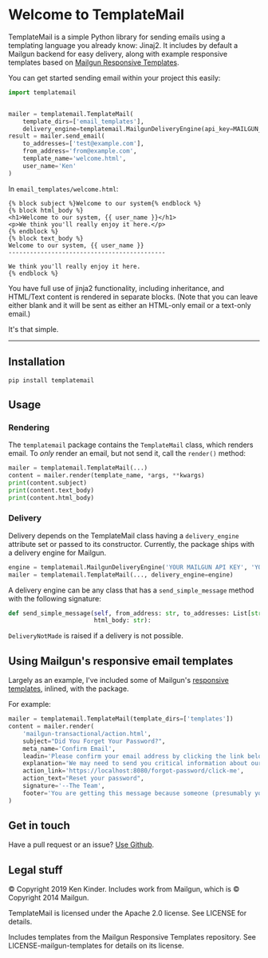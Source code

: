# Welcome to TemplateMail

TemplateMail is a simple Python library for sending emails using a templating language you already know: Jinaj2. It includes by default a Mailgun backend for easy delivery, along with example responsive templates based on [Mailgun Responsive Templates](https://github.com/mailgun/transactional-email-templates).

You can get started sending email within your project this easily:

```python
import templatemail


mailer = templatemail.TemplateMail(
    template_dirs=['email_templates'],
    delivery_engine=templatemail.MailgunDeliveryEngine(api_key=MAILGUN_API_KEY, domain_name=MAILGUN_DOMAIN))
result = mailer.send_email(
    to_addresses=['test@example.com'],
    from_address='from@example.com',
    template_name='welcome.html',
    user_name='Ken'
)
```

In `email_templates/welcome.html`:

```jinja2
{% block subject %}Welcome to our system{% endblock %}
{% block html_body %}
<h1>Welcome to our system, {{ user_name }}</h1>
<p>We think you'll really enjoy it here.</p>
{% endblock %}
{% block text_body %}
Welcome to our system, {{ user_name }}
--------------------------------------------

We think you'll really enjoy it here.
{% endblock %}
```

You have full use of jinja2 functionality, including inheritance, and HTML/Text content is rendered in separate blocks. (Note that you can leave either blank and it will be sent as either an HTML-only email or a text-only email.)

It's that simple.

----

## Installation

```pip install templatemail```

## Usage

### Rendering
The `templatemail` package contains the `TemplateMail` class, which renders email. To *only* render an email, but not send it, call the `render()` method:

```python
mailer = templatemail.TemplateMail(...)
content = mailer.render(template_name, *args, **kwargs)
print(content.subject)
print(content.text_body)
print(content.html_body)
```

### Delivery
Delivery depends on the TemplateMail class having a `delivery_engine` attribute set or passed to its constructor. Currently, the package ships with a delivery engine for Mailgun.

```python
engine = templatemail.MailgunDeliveryEngine('YOUR MAILGUN API KEY', 'YOUR MAILGUN DOMAIN')
mailer = templatemail.TemplateMail(..., delivery_engine=engine)
```

A delivery engine can be any class that has a `send_simple_message` method with the following signature:

```python
def send_simple_message(self, from_address: str, to_addresses: List[str], subject: str, text_body: str,
                        html_body: str):
```

`DeliveryNotMade` is raised if a delivery is not possible.

## Using Mailgun's responsive email templates

Largely as an example, I've included some of Mailgun's [responsive templates](https://github.com/mailgun/transactional-email-templates), inlined, with the package.

For example:

```python
mailer = templatemail.TemplateMail(template_dirs=['templates'])
content = mailer.render(
    'mailgun-transactional/action.html',
    subject="Did You Forget Your Password?",
    meta_name='Confirm Email',
    leadin='Please confirm your email address by clicking the link below.',
    explanation='We may need to send you critical information about our service and it is important that we have an accurate email address.',
    action_link='https://localhost:8080/forgot-password/click-me',
    action_text="Reset your password",
    signature='--The Team',
    footer='You are getting this message because someone (presumably you) clicked on Forgot Password on our site.'
)
```

## Get in touch
Have a pull request or an issue? [Use Github](https://github.com/kkinder/templatemail).

## Legal stuff
© Copyright 2019 Ken Kinder. Includes work from Mailgun, which is © Copyright 2014 Mailgun.

TemplateMail is licensed under the Apache 2.0 license. See LICENSE for details.

Includes templates from the Mailgun Responsive Templates repository. See LICENSE-mailgun-templates for details on its license.
